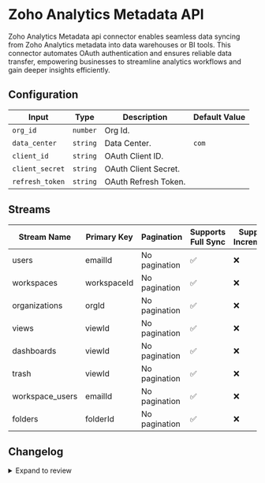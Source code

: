# Zoho Analytics Metadata API
Zoho Analytics Metadata api connector enables seamless data syncing from Zoho Analytics metadata into data warehouses or BI tools. This connector automates OAuth authentication and ensures reliable data transfer, empowering businesses to streamline analytics workflows and gain deeper insights efficiently.

## Configuration

| Input | Type | Description | Default Value |
|-------|------|-------------|---------------|
| `org_id` | `number` | Org Id.  |  |
| `data_center` | `string` | Data Center.  | `com` |
| `client_id` | `string` | OAuth Client ID.  |  |
| `client_secret` | `string` | OAuth Client Secret.  |  |
| `refresh_token` | `string` | OAuth Refresh Token.  |  |

## Streams
| Stream Name | Primary Key | Pagination | Supports Full Sync | Supports Incremental |
|-------------|-------------|------------|---------------------|----------------------|
| users | emailId | No pagination | ✅ |  ❌  |
| workspaces | workspaceId | No pagination | ✅ |  ❌  |
| organizations | orgId | No pagination | ✅ |  ❌  |
| views | viewId | No pagination | ✅ |  ❌  |
| dashboards | viewId | No pagination | ✅ |  ❌  |
| trash | viewId | No pagination | ✅ |  ❌  |
| workspace_users | emailId | No pagination | ✅ |  ❌  |
| folders | folderId | No pagination | ✅ |  ❌  |

## Changelog

<details>
  <summary>Expand to review</summary>

| Version          | Date              | Pull Request | Subject        |
|------------------|-------------------|--------------|----------------|
| 0.0.33 | 2025-09-09 | [65728](https://github.com/airbytehq/airbyte/pull/65728) | Update dependencies |
| 0.0.32 | 2025-08-23 | [65396](https://github.com/airbytehq/airbyte/pull/65396) | Update dependencies |
| 0.0.31 | 2025-08-09 | [64866](https://github.com/airbytehq/airbyte/pull/64866) | Update dependencies |
| 0.0.30 | 2025-08-02 | [64355](https://github.com/airbytehq/airbyte/pull/64355) | Update dependencies |
| 0.0.29 | 2025-07-26 | [64068](https://github.com/airbytehq/airbyte/pull/64068) | Update dependencies |
| 0.0.28 | 2025-07-20 | [63654](https://github.com/airbytehq/airbyte/pull/63654) | Update dependencies |
| 0.0.27 | 2025-07-12 | [63229](https://github.com/airbytehq/airbyte/pull/63229) | Update dependencies |
| 0.0.26 | 2025-07-05 | [62685](https://github.com/airbytehq/airbyte/pull/62685) | Update dependencies |
| 0.0.25 | 2025-06-28 | [62246](https://github.com/airbytehq/airbyte/pull/62246) | Update dependencies |
| 0.0.24 | 2025-06-21 | [61774](https://github.com/airbytehq/airbyte/pull/61774) | Update dependencies |
| 0.0.23 | 2025-06-15 | [61164](https://github.com/airbytehq/airbyte/pull/61164) | Update dependencies |
| 0.0.22 | 2025-05-24 | [60777](https://github.com/airbytehq/airbyte/pull/60777) | Update dependencies |
| 0.0.21 | 2025-05-10 | [60009](https://github.com/airbytehq/airbyte/pull/60009) | Update dependencies |
| 0.0.20 | 2025-05-04 | [59540](https://github.com/airbytehq/airbyte/pull/59540) | Update dependencies |
| 0.0.19 | 2025-04-26 | [58927](https://github.com/airbytehq/airbyte/pull/58927) | Update dependencies |
| 0.0.18 | 2025-04-20 | [58577](https://github.com/airbytehq/airbyte/pull/58577) | Update dependencies |
| 0.0.17 | 2025-04-12 | [58034](https://github.com/airbytehq/airbyte/pull/58034) | Update dependencies |
| 0.0.16 | 2025-04-05 | [57396](https://github.com/airbytehq/airbyte/pull/57396) | Update dependencies |
| 0.0.15 | 2025-03-29 | [56849](https://github.com/airbytehq/airbyte/pull/56849) | Update dependencies |
| 0.0.14 | 2025-03-22 | [56335](https://github.com/airbytehq/airbyte/pull/56335) | Update dependencies |
| 0.0.13 | 2025-03-09 | [55655](https://github.com/airbytehq/airbyte/pull/55655) | Update dependencies |
| 0.0.12 | 2025-03-01 | [55163](https://github.com/airbytehq/airbyte/pull/55163) | Update dependencies |
| 0.0.11 | 2025-02-23 | [54631](https://github.com/airbytehq/airbyte/pull/54631) | Update dependencies |
| 0.0.10 | 2025-02-16 | [54121](https://github.com/airbytehq/airbyte/pull/54121) | Update dependencies |
| 0.0.9 | 2025-02-08 | [53600](https://github.com/airbytehq/airbyte/pull/53600) | Update dependencies |
| 0.0.8 | 2025-02-01 | [53118](https://github.com/airbytehq/airbyte/pull/53118) | Update dependencies |
| 0.0.7 | 2025-01-25 | [52542](https://github.com/airbytehq/airbyte/pull/52542) | Update dependencies |
| 0.0.6 | 2025-01-18 | [51930](https://github.com/airbytehq/airbyte/pull/51930) | Update dependencies |
| 0.0.5 | 2025-01-11 | [51462](https://github.com/airbytehq/airbyte/pull/51462) | Update dependencies |
| 0.0.4 | 2024-12-28 | [50837](https://github.com/airbytehq/airbyte/pull/50837) | Update dependencies |
| 0.0.3 | 2024-12-21 | [50384](https://github.com/airbytehq/airbyte/pull/50384) | Update dependencies |
| 0.0.2 | 2024-12-14 | [49450](https://github.com/airbytehq/airbyte/pull/49450) | Update dependencies |
| 0.0.1 | 2024-11-07 | | Initial release by [@bishalbera](https://github.com/bishalbera) via Connector Builder |

</details>
